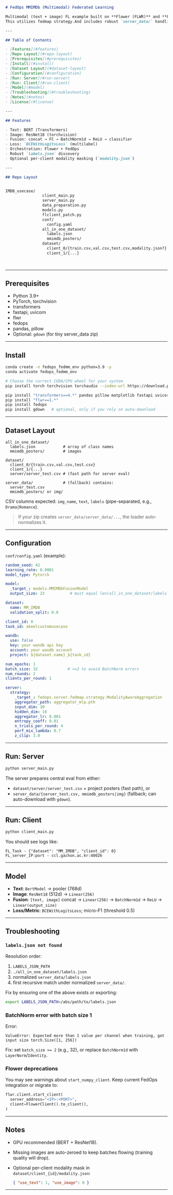

````markdown
# FedOps MMIMDb (Multimodal) Federated Learning

Multimodal (text + image) FL example built on **Flower (FLWR)** and **FedOps** using an MM-IMDb–style dataset.  
This utilizes fedmap strategy.And includes robust `server_data/` handling (even when nested) and a simple BERT + ResNet18 fusion model.

---

## Table of Contents

- [Features](#features)
- [Repo Layout](#repo-layout)
- [Prerequisites](#prerequisites)
- [Install](#install)
- [Dataset Layout](#dataset-layout)
- [Configuration](#configuration)
- [Run: Server](#run-server)
- [Run: Client](#run-client)
- [Model](#model)
- [Troubleshooting](#troubleshooting)
- [Notes](#notes)
- [License](#license)

---

## Features

- Text: BERT (Transformers)
- Image: ResNet18 (torchvision)
- Fusion: concat → FC → BatchNorm1d → ReLU → classifier
- Loss: `BCEWithLogitsLoss` (multilabel)
- Orchestration: Flower + FedOps
- Robust `labels.json` discovery
- Optional per-client modality masking (`modality.json`)

---

## Repo Layout


IMDB_usecase/
                client_main.py
                server_main.py
                data_preparation.py
                models.py
                flclient_patch.py
                conf/
                  config.yaml
                all_in_one_dataset/
                  labels.json
                  mmimdb_posters/
                dataset/
                  client_0/{train.csv,val.csv,test.csv,modality.json?}
                  client_1/{...}
                  
                
````

---

## Prerequisites

* Python 3.9+
* PyTorch, torchvision
* transformers
* fastapi, uvicorn
* flwr
* fedops
* pandas, pillow
* Optional: `gdown` (for tiny server_data zip)

---

## Install

```bash
conda create -n fedops_fedmm_env python=3.9 -y
conda activate fedops_fedmm_env

# Choose the correct CUDA/CPU wheel for your system
pip install torch torchvision torchaudio --index-url https://download.pytorch.org/whl/cu118

pip install "transformers==4.*" pandas pillow matplotlib fastapi uvicorn
pip install "flwr==1.*"
pip install fedops
pip install gdown   # optional, only if you rely on auto-download
```

---

## Dataset Layout

```
all_in_one_dataset/
  labels.json            # array of class names
  mmimdb_posters/        # images

dataset/
  client_0/{train.csv,val.csv,test.csv}
  client_1/{...}
  server/server_test.csv # (fast path for server eval)

server_data/             # (fallback) contains:
  server_test.csv
  mmimdb_posters/ or img/
```

CSV columns expected: `img_name`, `text`, `labels` (pipe-separated, e.g., `Drama|Romance`).

> If your zip creates `server_data/server_data/...`, the loader auto-normalizes it.

---

## Configuration

`conf/config.yaml` (example):

```yaml
random_seed: 42
learning_rate: 0.0001
model_type: Pytorch

model:
  _target_: models.MMIMDbFusionModel
  output_size: 23           # must equal len(all_in_one_dataset/labels.json)

dataset:
  name: MM_IMDB
  validation_split: 0.0

client_id: 0
task_id: akeelcustomusecase

wandb:
  use: false
  key: your wandb api key
  account: your wandb account
  project: ${dataset.name}_${task_id}

num_epochs: 1
batch_size: 32             # >=2 to avoid BatchNorm errors
num_rounds: 2
clients_per_round: 1

server:
  strategy:
    _target_: fedops.server.fedmap.strategy.ModalityAwareAggregation
    aggregator_path: aggregator_mlp.pth
    input_dim: 10
    hidden_dim: 16
    aggregator_lr: 0.001
    entropy_coeff: 0.01
    n_trials_per_round: 4
    perf_mix_lambda: 0.7
    z_clip: 3.0
```

---

## Run: Server

```bash
python server_main.py
```

The server prepares central eval from either:

* `dataset/server/server_test.csv` + project posters (fast path), or
* `server_data/{server_test.csv, mmimdb_posters|img}` (fallback; can auto-download with `gdown`).

---

## Run: Client

```bash
python client_main.py
```

You should see logs like:

```
FL_Task - {"dataset": "MM_IMDB", "client_id": 0}
FL_server_IP:port - ccl.gachon.ac.kr:40026
```

---

## Model

* **Text**: `BertModel` → pooler (768d)
* **Image**: `ResNet18` (512d) → `Linear(256)`
* **Fusion**: `[text, image]` concat → `Linear(256)` → `BatchNorm1d` → `ReLU` → `Linear(output_size)`
* **Loss/Metric**: `BCEWithLogitsLoss`; micro-F1 (threshold 0.5)

---

## Troubleshooting

### `labels.json not found`

Resolution order:

1. `LABELS_JSON_PATH`
2. `./all_in_one_dataset/labels.json`
3. normalized `server_data/labels.json`
4. first recursive match under normalized `server_data/`.

Fix by ensuring one of the above exists or exporting:

```bash
export LABELS_JSON_PATH=/abs/path/to/labels.json
```

### BatchNorm error with batch size 1

Error:

```
ValueError: Expected more than 1 value per channel when training, got input size torch.Size([1, 256])
```

Fix: set `batch_size >= 2` (e.g., 32), or replace `BatchNorm1d` with `LayerNorm`/`Identity`.



### Flower deprecations

You may see warnings about `start_numpy_client`. Keep current FedOps integration or migrate to:

```python
flwr.client.start_client(
  server_address="<IP>:<PORT>",
  client=FlowerClient().to_client(),
)
```

---

## Notes

* GPU recommended (BERT + ResNet18).
* Missing images are auto-zeroed to keep batches flowing (training quality will drop).
* Optional per-client modality mask in `dataset/client_{id}/modality.json`:

  ```json
  { "use_text": 1, "use_image": 0 }
  ```

---



